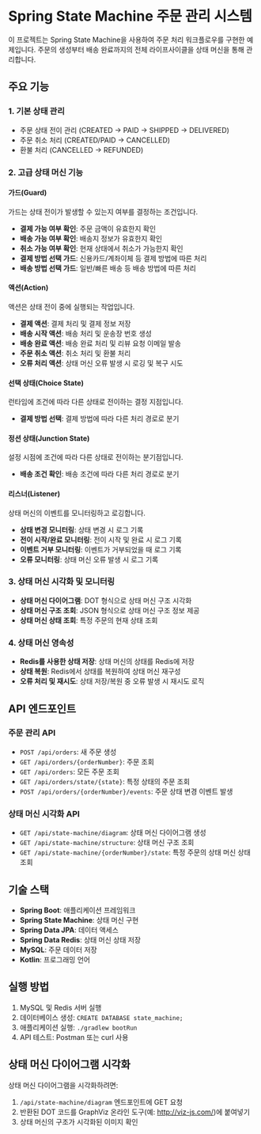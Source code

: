 # Spring State Machine 주문 관리 시스템

이 프로젝트는 Spring State Machine을 사용하여 주문 처리 워크플로우를 구현한 예제입니다. 주문의 생성부터 배송 완료까지의 전체 라이프사이클을 상태 머신을 통해 관리합니다.

## 주요 기능

### 1. 기본 상태 관리
- 주문 상태 전이 관리 (CREATED → PAID → SHIPPED → DELIVERED)
- 주문 취소 처리 (CREATED/PAID → CANCELLED)
- 환불 처리 (CANCELLED → REFUNDED)

### 2. 고급 상태 머신 기능

#### 가드(Guard)
가드는 상태 전이가 발생할 수 있는지 여부를 결정하는 조건입니다.

- **결제 가능 여부 확인**: 주문 금액이 유효한지 확인
- **배송 가능 여부 확인**: 배송지 정보가 유효한지 확인
- **취소 가능 여부 확인**: 현재 상태에서 취소가 가능한지 확인
- **결제 방법 선택 가드**: 신용카드/계좌이체 등 결제 방법에 따른 처리
- **배송 방법 선택 가드**: 일반/빠른 배송 등 배송 방법에 따른 처리

#### 액션(Action)
액션은 상태 전이 중에 실행되는 작업입니다.

- **결제 액션**: 결제 처리 및 결제 정보 저장
- **배송 시작 액션**: 배송 처리 및 운송장 번호 생성
- **배송 완료 액션**: 배송 완료 처리 및 리뷰 요청 이메일 발송
- **주문 취소 액션**: 취소 처리 및 환불 처리
- **오류 처리 액션**: 상태 머신 오류 발생 시 로깅 및 복구 시도

#### 선택 상태(Choice State)
런타임에 조건에 따라 다른 상태로 전이하는 결정 지점입니다.

- **결제 방법 선택**: 결제 방법에 따라 다른 처리 경로로 분기

#### 정션 상태(Junction State)
설정 시점에 조건에 따라 다른 상태로 전이하는 분기점입니다.

- **배송 조건 확인**: 배송 조건에 따라 다른 처리 경로로 분기

#### 리스너(Listener)
상태 머신의 이벤트를 모니터링하고 로깅합니다.

- **상태 변경 모니터링**: 상태 변경 시 로그 기록
- **전이 시작/완료 모니터링**: 전이 시작 및 완료 시 로그 기록
- **이벤트 거부 모니터링**: 이벤트가 거부되었을 때 로그 기록
- **오류 모니터링**: 상태 머신 오류 발생 시 로그 기록

### 3. 상태 머신 시각화 및 모니터링

- **상태 머신 다이어그램**: DOT 형식으로 상태 머신 구조 시각화
- **상태 머신 구조 조회**: JSON 형식으로 상태 머신 구조 정보 제공
- **상태 머신 상태 조회**: 특정 주문의 현재 상태 조회

### 4. 상태 머신 영속성

- **Redis를 사용한 상태 저장**: 상태 머신의 상태를 Redis에 저장
- **상태 복원**: Redis에서 상태를 복원하여 상태 머신 재구성
- **오류 처리 및 재시도**: 상태 저장/복원 중 오류 발생 시 재시도 로직

## API 엔드포인트

### 주문 관리 API
- `POST /api/orders`: 새 주문 생성
- `GET /api/orders/{orderNumber}`: 주문 조회
- `GET /api/orders`: 모든 주문 조회
- `GET /api/orders/state/{state}`: 특정 상태의 주문 조회
- `POST /api/orders/{orderNumber}/events`: 주문 상태 변경 이벤트 발생

### 상태 머신 시각화 API
- `GET /api/state-machine/diagram`: 상태 머신 다이어그램 생성
- `GET /api/state-machine/structure`: 상태 머신 구조 조회
- `GET /api/state-machine/{orderNumber}/state`: 특정 주문의 상태 머신 상태 조회

## 기술 스택

- **Spring Boot**: 애플리케이션 프레임워크
- **Spring State Machine**: 상태 머신 구현
- **Spring Data JPA**: 데이터 액세스
- **Spring Data Redis**: 상태 머신 상태 저장
- **MySQL**: 주문 데이터 저장
- **Kotlin**: 프로그래밍 언어

## 실행 방법

1. MySQL 및 Redis 서버 실행
2. 데이터베이스 생성: `CREATE DATABASE state_machine;`
3. 애플리케이션 실행: `./gradlew bootRun`
4. API 테스트: Postman 또는 curl 사용

## 상태 머신 다이어그램 시각화

상태 머신 다이어그램을 시각화하려면:

1. `/api/state-machine/diagram` 엔드포인트에 GET 요청
2. 반환된 DOT 코드를 GraphViz 온라인 도구(예: http://viz-js.com/)에 붙여넣기
3. 상태 머신의 구조가 시각화된 이미지 확인
